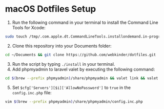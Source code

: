 # macOS Dotfiles Setup

1. Run the following command in your terminal to install the Command Line Tools for Xcode:
```bash
sudo touch /tmp/.com.apple.dt.CommandLineTools.installondemand.in-progress && sudo softwareupdate -i "$(softwareupdate -l | grep -B 1 -E 'Command Line Tools' | awk -F'*' '/^ *\\*/ {print $2}' | sed -e 's/^ *Label: //' -e 's/^ *//' | sort -V | tail -n1)" && sudo rm -f /tmp/.com.apple.dt.CommandLineTools.installondemand.in-progress
```
2. Clone this repository into your Documents folder:
```bash
cd ~/Documents && git clone https://github.com/webkinder/dotfiles.git
```
3. Run the script by typing `./install` in your terminal.
4. Add phpmyadmin to laravel valet by executing the following command:
```bash
cd $(brew --prefix phpmyadmin)/share/phpmyadmin && valet link && valet secure phpmyadmin && cd
```
5. Set `$cfg['Servers'][$i]['AllowNoPassword']` to `true` in the `config.inc.php` file:
```bash
vim $(brew --prefix phpmyadmin)/share/phpmyadmin/config.inc.php
```
